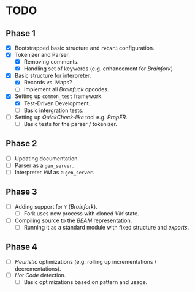 # TODO

## Phase 1

- [x] Bootstrapped basic structure and `rebar3` configuration.
- [x] Tokenizer and Parser.
  - [x] Removing comments.
  - [x] Handling set of keywords (e.g. enhancement for *Brainfork*)
- [x] Basic structure for interpreter.
  - [x] Records vs. Maps?
  - [ ] Implement all *Brainfuck* opcodes.
- [x] Setting up `common_test` framework.
  - [x] Test-Driven Development.
  - [ ] Basic intergration tests.
- [ ] Setting up *QuickCheck-like* tool e.g. *PropER*.
  - [ ] Basic tests for the parser / tokenizer.
  
## Phase 2 

- [ ] Updating documentation.
- [ ] Parser as a `gen_server`.
- [ ] Interpreter *VM* as a `gen_server`.

## Phase 3

- [ ] Adding support for `Y` (*Brainfork*).
  - [ ] Fork uses new process with cloned *VM* state. 
- [ ] Compiling source to the *BEAM* representation.
  - [ ] Running it as a standard module with fixed structure and *exports*.

## Phase 4

- [ ] *Heuristic* optimizations (e.g. rolling up incrementations / decrementations).
- [ ] *Hot Code* detection.
  - [ ] Basic optimizations based on pattern and usage.

